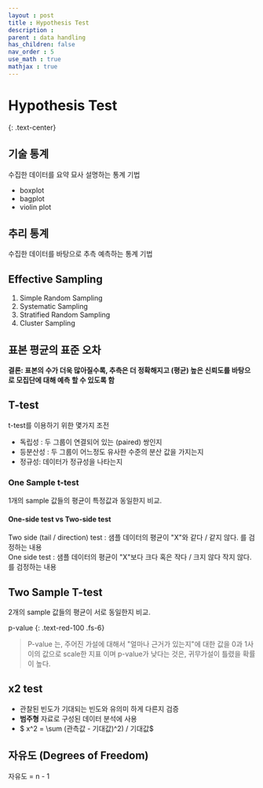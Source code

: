 ```yaml
---
layout : post
title : Hypothesis Test
description :
parent : data handling
has_children: false
nav_order : 5
use_math : true
mathjax : true
---
```


# Hypothesis Test
{: .text-center}

## 기술 통계
수집한 데이터를 요약 묘사 설명하는 통계 기법
+ boxplot
+ bagplot
+ violin plot

## 추리 통계
수집한 데이터를 바탕으로 추측 예측하는 통계 기법

## Effective Sampling

1. Simple Random Sampling
2. Systematic Sampling
3. Stratified Random Sampling
4. Cluster Sampling

## 표본 평균의 표준 오차

__결론: 표본의 수가 더욱 많아질수록, 추측은 더 정확해지고 (평균) 높은 신뢰도를 바탕으로 모집단에 대해 예측 할 수 있도록 함__

## T-test
t-test를 이용하기 위한 몇가지 조전
+ 독립성 : 두 그룹이 연결되어 있는 (paired) 쌍인지
+ 등분산성 : 두 그룹이 어느정도 유사한 수준의 분산 값을 가지는지
+ 정규성: 데이터가 정규성을 나타는지

### One Sample t-test
1개의 sample 값들의 평균이 특정값과 동일한지 비교.

#### One-side test vs Two-side test
Two side (tail / direction) test : 샘플 데이터의 평균이 "X"와 같다 / 같지 않다. 를 검정하는 내용  
One side test : 샘플 데이터의 평균이 "X"보다 크다 혹은 작다 / 크지 않다 작지 않다. 를 검정하는 내용

## Two Sample T-test

2개의 sample 값들의 평균이 서로 동일한지 비교.

p-value
{: .text-red-100 .fs-6}
> P-value 는, 주어진 가설에 대해서 "얼마나 근거가 있는지"에 대한 값을
> 0과 1사이의 값으로 scale한 지표 이며
> p-value가 낮다는 것은, 귀무가설이 틀렸을 확률이 높다.

## x2 test
+ 관찰된 빈도가 기대되는 빈도와 유의미 하게 다른지 검증
+ __범주형__ 자료로 구성된 데이터 분석에 사용
+ $ x^2 = \sum (관측값 - 기대값)^2) / 기대값$


## 자유도 (Degrees of Freedom)

자유도 = n - 1







